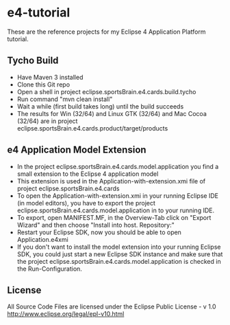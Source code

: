 e4-tutorial
===========

These are the reference projects for my Eclipse 4 Application Platform tutorial.

Tycho Build
-----------
* Have Maven 3 installed
* Clone this Git repo
* Open a shell in project eclipse.sportsBrain.e4.cards.build.tycho
* Run command "mvn clean install"
* Wait a while (first build takes long) until the build succeeds
* The results for Win (32/64) and Linux GTK (32/64) and Mac Cocoa (32/64) are in project eclipse.sportsBrain.e4.cards.product/target/products

e4 Application Model Extension
------------------------------
* In the project eclipse.sportsBrain.e4.cards.model.application you find a small extension to the Eclipse 4 application model
* This extension is used in the Application-with-extension.xmi file of project eclipse.sportsBrain.e4.cards
* To open the Application-with-extension.xmi in your running Eclipse IDE (in model editors), you have to export the project eclipse.sportsBrain.e4.cards.model.application in to your running IDE.
* To export, open MANIFEST.MF, in the Overview-Tab click on "Export Wizard" and then choose "Install into host. Repository:"
* Restart your Eclipse SDK, now you should be able to open Application.e4xmi
* If you don't want to install the model extension into your running Eclipse SDK, you could just start a new Eclipse SDK instance and make sure that the project eclipse.sportsBrain.e4.cards.model.application is checked in the Run-Configuration.

License
-------
All Source Code Files are licensed under the Eclipse Public License - v 1.0
http://www.eclipse.org/legal/epl-v10.html
